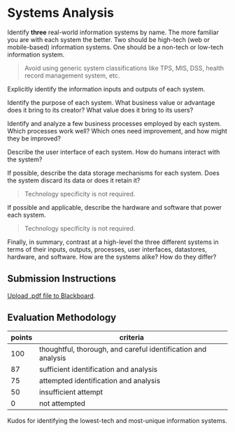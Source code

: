 # Systems Analysis

Identify **three** real-world information systems by name.
 The more familiar you are with each system the better.
 Two should be high-tech (web or mobile-based) information systems.
 One should be a non-tech or low-tech information system.

> Avoid using generic system classifications like TPS, MIS, DSS, health record management system, etc.

Explicitly identify the information inputs and outputs of each system.

Identify the purpose of each system. What business value or advantage does it bring to its creator? What value does it bring to its users?

Identify and analyze a few business processes employed by each system. Which processes work well? Which ones need improvement, and how might they be improved?

Describe the user interface of each system. How do humans interact with the system?

If possible, describe the data storage mechanisms for each system. Does the system discard its data or does it retain it?

> Technology specificity is not required.

If possible and applicable, describe the hardware and software that power each system.

> Technology specificity is not required.

Finally, in summary, contrast at a high-level the three different systems in terms of their inputs, outputs, processes, user interfaces, datastores, hardware, and software. How are the systems alike? How do they differ?

## Submission Instructions

[Upload .pdf file to Blackboard](https://blackboard.gwu.edu/webapps/assignment/uploadAssignment?content_id=_6831068_1&course_id=_260292_1&assign_group_id=&mode=cpview).

## Evaluation Methodology

points | criteria
--- | ---
100 | thoughtful, thorough, and careful identification and analysis
87 | sufficient identification and analysis
75 | attempted identification and analysis
50 | insufficient attempt
0 | not attempted

Kudos for identifying the lowest-tech and most-unique information systems.
